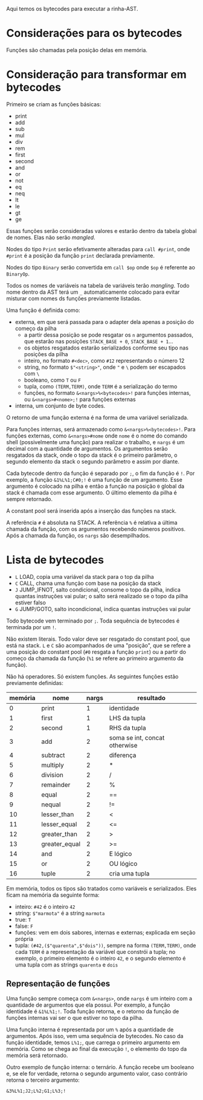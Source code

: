 Aqui temos os bytecodes para executar a rinha-AST.

# Considerações para os bytecodes

Funções são chamadas pela posição delas em memória.

# Consideração para transformar em bytecodes

Primeiro se criam as funções básicas:

- print
- add
- sub
- mul
- div
- rem
- first
- second
- and
- or
- not
- eq
- neq
- lt
- le
- gt
- ge

Essas funções serão consideradas valores e estarão dentro da tabela
global de nomes. Elas não serão _mangled_.

Nodes do tipo `Print` serão efetivamente alteradas para `call #print`,
onde `#print` é a posição da função `print` declarada previamente.

Nodes do tipo `Binary` serão convertida em `call $op` onde `$op` é
referente ao `BinaryOp`.

Todos os nomes de variáveis na tabela de variáveis terão _mangling_.
Todo nome dentro da AST terá um `_` automaticamente colocado para
evitar misturar com nomes ds funções previamente listadas.

Uma função é definida como:

- externa, em que será passada para o adapter dela apenas a posição do
  começo da pilha
  - a partir dessa posição se pode resgatar os `n` argumentos passados,
    que estarão nas posições `STACK_BASE + 0`, `STACK_BASE + 1`...
  - os objetos resgatados estarão serializados conforme seu tipo nas
    posições da pilha
  - inteiro, no formato `#<dec>`, como `#12` representando o número 12
  - string, no formato `$"<string>"`, onde `"` e `\` podem ser escapados com `\`
  - booleano, como `T` ou `F`
  - tupla, como `(TERM,TERM)`, onde `TERM` é a serialização do termo
  - funções, no formato `&<nargs>%<bytecodes>!`  para funções internas,
    ou `&<nargs>#<nome>;!` para funções externas
- interna, um conjunto de byte codes.

O retorno de uma função externa é na forma de uma variável serializada.

Para funções internas, será armazenado como `&<nargs>%<bytecodes>!`. Para funções
externas, como `&<nargs>#nome` onde `nome` é o nome do comando shell (possivelmente
uma função) para realizar o trabalho, e `nargs` é um decimal com a quantidade de
argumentos. Os argumentos serão resgatados da stack, onde o topo da stack é o primeiro
parâmetro, o segundo elemento da stack o segundo parâmetro e assim por diante.

Cada bytecode dentro da função é separado por `;`, o fim da função é `!`.
Por exemplo, a função `&1%L%1;C#0;!` é uma função de um argumento. Esse argumento
é colocado na pilha e então a função na posição `0` global da stack é chamada
com esse argumento. O último elemento da pilha é sempre retornado.

A constant pool será inserida após a inserção das funções na stack.

A referência `#` é absoluta na STACK. A referência `%` é relativa a última
chamada da função, com os argumentos recebendo números positivos. Após a chamada
da função, os `nargs` são desempilhados.

# Lista de bytecodes

- `L` LOAD, copia uma variável da stack para o top da pilha
- `C` CALL, chama uma função com base na posição da stack
- `J` JUMP_IFNOT, salto condicional, consome o topo da pilha, indica
  quantas instruções vai pular; o salto será realizado se o
  topo da pilha estiver falso
- `G` JUMP/GOTO, salto incondicional, indica quantas instruções
  vai pular

Todo bytecode vem terminado por `;`. Toda sequência de bytecodes é terminada
por um `!`.

Não existem literais. Todo valor deve ser resgatado do constant pool,
que está na stack. `L` e `C` são acompanhados de uma "posição", que
se refere a uma posição do constant pool (`#0` resgata a função `print`)
ou a partir do começo da chamada da função (`%1` se refere ao primeiro
argumento da função).

Não há operadores. Só existem funções. As seguintes funções estão
previamente definidas:

| memória | nome          | nargs          | resultado                       |
|---------|---------------|----------------|---------------------------------|
| 0       | print         | 1              | identidade                      |
| 1       | first         | 1              | LHS da tupla                    |
| 2       | second        | 1              | RHS da tupla                    |
| 3       | add           | 2              | soma se int, concat otherwise   |
| 4       | subtract      | 2              | diferença                       |
| 5       | multiply      | 2              | *                               |
| 6       | division      | 2              | /                               |
| 7       | remainder     | 2              | %                               |
| 8       | equal         | 2              | ==                              |
| 9       | nequal        | 2              | !=                              |
| 10      | lesser_than   | 2              | <                               |
| 11      | lesser_equal  | 2              | <=                              |
| 12      | greater_than  | 2              | >                               |
| 13      | greater_equal | 2              | >=                              |
| 14      | and           | 2              | E lógico                        |
| 15      | or            | 2              | OU lógico                       |
| 16      | tuple         | 2              | cria uma tupla                  |


Em memória, todos os tipos são tratados como variáveis e serializados.
Eles ficam na memória da seguinte forma:

- inteiro: `#42` é o inteiro `42`
- string: `$"marmota"` é a string `marmota`
- true: `T`
- false: `F`
- funções: vem em dois sabores, internas e externas; explicada em seção própria
- tupla: `(#42,($"quarenta",$"dois"))`, sempre na forma `(TERM,TERM)`,
  onde cada `TERM` é a representação da variável que constrói a tupla; no
  exemplo, o primeiro elemento é o inteiro `42`, e o segundo elemento é
  uma tupla com as strings `quarenta` e `dois`

## Representação de funções

Uma função sempre começa com `&<nargs>`, onde `nargs` é um inteiro com
a quantidade de argumentos que ela possui. Por exemplo, a função identidade
é `&1%L%1;!`. Toda função retorna, e o retorno da função de funções internas
vai ser o que estiver no topo da pilha.

Uma função interna é representada por um `%` após a quantidade de argumentos.
Após isso, vem uma sequência de bytecodes. No caso da função identidade,
temos `L%1;`, que carrega o primeiro argumento em memória. Como se chega ao
final da execução `!`, o elemento do topo da memória será retornado.

Outro exemplo de função interna: o ternário. A função recebe um booleano
e, se ele for verdade, retorna o segundo argumento valor, caso contrário retorna
o terceiro argumento:

```
&3%L%1;J2;L%2;G1;L%3;!
```